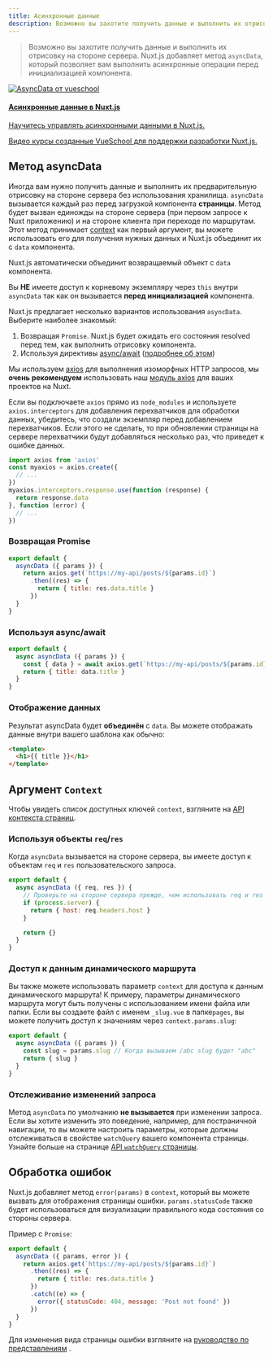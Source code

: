 ```yaml
---
title: Асинхронные данные
description: Возможно вы захотите получить данные и выполнить их отрисовку на стороне сервера. Nuxt.js добавляет метод `asyncData`, который позволяет вам выполнить асинхронные операции перед установкой `data` компонента.
---
```


> Возможно вы захотите получить данные и выполнить их отрисовку на стороне сервера. Nuxt.js добавляет метод `asyncData`, который позволяет вам выполнить асинхронные операции перед инициализацией компонента.

<div>
  <a href="https://vueschool.io/courses/async-data-with-nuxtjs?friend=nuxt" target="_blank" class="Promote">
    <img src="/async-data-with-nuxtjs.png" srcset="/async-data-with-nuxtjs-2x.png 2x" alt="AsyncData от vueschool"/>
    <div class="Promote__Content">
      <h4 class="Promote__Content__Title">Асинхронные данные в Nuxt.js</h4>
      <p class="Promote__Content__Description">Научитесь управлять асинхронными данными в Nuxt.js.</p>
      <p class="Promote__Content__Signature">Видео курсы созданные VueSchool для поддержки разработки Nuxt.js.</p>
    </div>
  </a>
</div>

## Метод asyncData

Иногда вам нужно получить данные и выполнить их предварительную отрисовку на стороне сервера без использования хранилища. 
`asyncData` вызывается каждый раз перед загрузкой компонента **страницы**.
Метод будет вызван единожды на стороне сервера (при первом запросе к Nuxt приложению) и на стороне клиента при переходе по маршрутам. 
Этот метод принимает [context](/api/context) как первый аргумент, вы можете использовать его для получения нужных данных и Nuxt.js объединит их с `data` компонента.

Nuxt.js автоматически объединит возвращаемый объект с `data` компонента.

<div class="Alert Alert--orange">

Вы **НЕ** имеете доступ к корневому экземпляру через `this` внутри `asyncData` так как он вызывается **перед инициализацией** компонента.

</div>

Nuxt.js предлагает несколько вариантов использования `asyncData`. Выберите наиболее знакомый:

1. Возвращая `Promise`. Nuxt.js будет ожидать его состояния resolved перед тем, как выполнить отрисовку компонента.
2. Используя директивы [async/await](https://javascript.info/async-await) ([подробнее об этом](https://zeit.co/blog/async-and-await))

<div class="Alert Alert--grey">

Мы используем [axios](https://github.com/mzabriskie/axios) для выполнения изоморфных HTTP запросов, мы <strong>очень рекомендуем</strong> использовать наш [модуль axios](https://axios.nuxtjs.org/) для ваших проектов на Nuxt.

</div>

Если вы подключаете `axios` прямо из `node_modules` и используете `axios.interceptors` для добавления перехватчиков для обработки данных, убедитесь, что создали экземпляр перед добавлением перехватчиков. Если этого не сделать, то при обновлении страницы на сервере перехватчики будут добавляться несколько раз, что приведет к ошибке данных.

```js
import axios from 'axios'
const myaxios = axios.create({
  // ...
})
myaxios.interceptors.response.use(function (response) {
  return response.data
}, function (error) {
  // ...
})
```

### Возвращая Promise

```js
export default {
  asyncData ({ params }) {
    return axios.get(`https://my-api/posts/${params.id}`)
      .then((res) => {
        return { title: res.data.title }
      })
  }
}
```

### Используя async/await

```js
export default {
  async asyncData ({ params }) {
    const { data } = await axios.get(`https://my-api/posts/${params.id}`)
    return { title: data.title }
  }
}
```


### Отображение данных

Результат asyncData будет **объединён** с `data`.
Вы можете отображать данные внутри вашего шаблона как обычно:

```html
<template>
  <h1>{{ title }}</h1>
</template>
```

## Аргумент `Context`

Чтобы увидеть список доступных ключей `context`, взгляните на [API контекста страниц](/api/context).

### Используя объекты `req`/`res`

Когда `asyncData` вызывается на стороне сервера, вы имеете доступ к объектам `req` и `res` пользовательского запроса.

```js
export default {
  async asyncData ({ req, res }) {
    // Проверьте на стороне сервера прежде, чем использовать req и res
    if (process.server) {
      return { host: req.headers.host }
    }

    return {}
  }
}
```

### Доступ к данным динамического маршрута

Вы также можете использовать параметр `context` для доступа к данным динамического маршрута!
К примеру, параметры динамического маршрута могут быть получены с использованием имени файла или папки.
Если вы создаете файл с именем `_slug.vue` в папке`pages`, вы можете получить доступ к значениям через `context.params.slug`:

```js
export default {
  async asyncData ({ params }) {
    const slug = params.slug // Когда вызываем /abc slug будет "abc"
    return { slug }
  }
}
```


### Отслеживание изменений запроса

Метод `asyncData` по умолчанию **не вызывается** при изменении запроса.
Если вы хотите изменить это поведение, например, для постраничной навигации, то
вы можете настроить параметры, которые должны отслеживаться в свойстве `watchQuery` вашего компонента страницы.
Узнайте больше на странице [API `watchQuery` страницы](/api/pages-watchquery).

## Обработка ошибок

Nuxt.js добавляет метод `error(params)` в `context`, который вы можете вызвать для отображения страницы ошибки. `params.statusCode` также будет использоваться для визуализации правильного кода состояния со стороны сервера.

Пример с `Promise`:

```js
export default {
  asyncData ({ params, error }) {
    return axios.get(`https://my-api/posts/${params.id}`)
      .then((res) => {
        return { title: res.data.title }
      })
      .catch((e) => {
        error({ statusCode: 404, message: 'Post not found' })
      })
  }
}
```


Для изменения вида страницы ошибки взгляните на [руководство по представлениям](/guide/views#layouts) .
